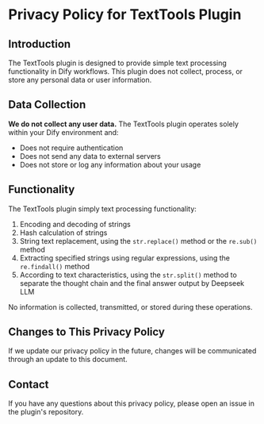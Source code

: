 # Privacy Policy for TextTools Plugin

## Introduction

The TextTools plugin is designed to provide simple text processing functionality in Dify workflows. This plugin does not collect, process, or store any personal data or user information.

## Data Collection

**We do not collect any user data.** The TextTools plugin operates solely within your Dify environment and:

- Does not require authentication
- Does not send any data to external servers
- Does not store or log any information about your usage

## Functionality

The TextTools plugin simply text processing functionality:

1. Encoding and decoding of strings
2. Hash calculation of strings
3. String text replacement, using the `str.replace()` method or the `re.sub()` method
4. Extracting specified strings using regular expressions, using the `re.findall()` method
5. According to text characteristics, using the `str.split()` method to separate the thought chain and the final answer output by Deepseek LLM

No information is collected, transmitted, or stored during these operations.

## Changes to This Privacy Policy

If we update our privacy policy in the future, changes will be communicated through an update to this document.

## Contact

If you have any questions about this privacy policy, please open an issue in the plugin's repository. 